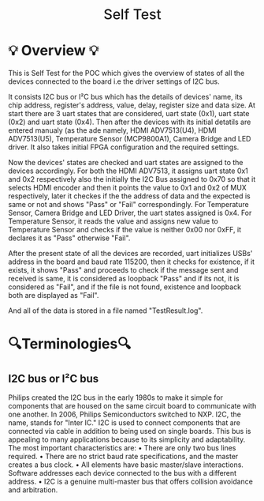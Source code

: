 
<h1 align="center" style="font-weight: 500;">	
	Self Test
</h1>

# :bulb: Overview :bulb:
This is Self Test for the POC which gives the overview of states of all the devices connected to the board i.e the driver settings of I2C bus.

It consists I2C bus or  I²C bus which has the details of devices' name, its chip address, register's address, value, delay, register size and data size. At start there are 3 uart states that are considered, uart state (0x1), uart state (0x2) and uart state (0x4). Then after the devices with its initial detatils are entered manualy (as the ade namely, HDMI ADV7513(U4), HDMI ADV7513(U5), Temperature Sensor (MCP9800A1), Camera Bridge and LED driver. It also takes initial FPGA configuration and the required settings.

Now the devices' states are checked and uart states are assigned to the devices accordingly. For both the HDMI ADV7513, it assigns uart state 0x1 and 0x2 respectively also the initially the I2C Bus assigned to 0x70 so that it selects HDMI encoder and then it points the value to 0x1 and 0x2 of MUX respectively, later it checkes if the the address of data and the expected is same or not and shows "Pass" or "Fail" correspondingly. For Temperature Sensor, Camera Bridge and LED Driver, the uart states assigned is 0x4. For Temperature Sensor, it reads the value and assigns new value to Temperature Sensor and checks if the value is neither 0x00 nor 0xFF, it declares it as "Pass" otherwise "Fail". 

After the present state of all the devices are recorded, uart initializes USBs' address in the board and baud rate 115200, then it checks for existence, if it exists, it shows "Pass" and proceeds to check if the message sent and received is same, it is considered as loopback "Pass" and if its not, it is considered as "Fail", and if the file is not found, existence and loopback both are displayed as "Fail".

And all of the data is stored in a file named "TestResult.log".

# 🔍Terminologies:mag:

## I2C bus or  I²C bus
Philips created the I2C bus in the early 1980s to make it simple for components that are housed on the same circuit board to communicate with one another. In 2006, Philips Semiconductors switched to NXP. I2C, the name, stands for "Inter IC."
I2C is used to connect components that are connected via cable in addition to being used on single boards. This bus is appealing to many applications because to its simplicity and adaptability.
The most important characteristics are:
• There are only two bus lines required.
• There are no strict baud rate specifications, and the master creates a bus clock.
• All elements have basic master/slave interactions. Software addresses each device connected to the bus with a different address.
• I2C is a genuine multi-master bus that offers collision avoidance and arbitration.
